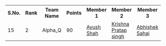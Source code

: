 <table>
  <tr>
  <th>S.No.</th><th>Rank</th><th>Team Name</th><th>Points</th><th>Member 1</th><th>Member 2</th><th>Member 3</th>
  </tr>
  <tr>
    <td>15</td><td>2</td><td>Alpha_Q</td><td>90</td><td><a href = "https://github.com/shahayush457">Ayush Shah</a></td><td><a href = "https://github.com/krishing">Krishna Pratap singh</a></td><td><a href = "https://github.com/silentknight16">Abhishek Sahai</a></td>
  </tr>
</table>
